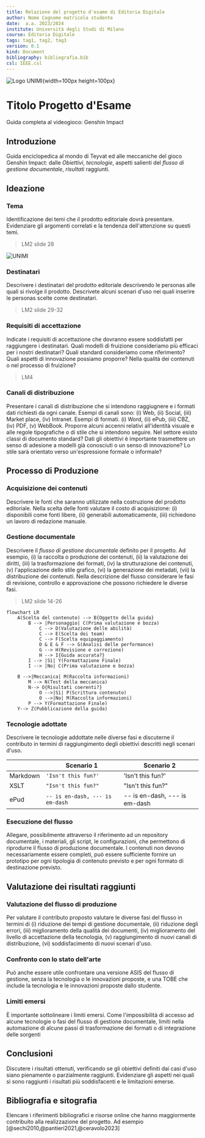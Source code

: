 ```yaml
---
title: Relazione del progetto d'esame di Editoria Digitale
author: Nome Cognome matricola studente
date:  a.a. 2023/2024
institute: Università degli Studi di Milano
course: Editoria Digitale
tags: tag1, tag2, tag3
version: 0.1
kind: Document
bibliography: bibliografia.bib
csl: IEEE.csl
---
```


![Logo UNIMI](./logo/minerva.jpg){width=100px height=100px}

# Titolo Progetto d'Esame
Guida completa al videogioco: Genshin Impact


## Introduzione

Guida enciclopedica al mondo di Teyvat ed alle meccaniche del gioco Genshin Impact: dalle 
*Obiettivi*, *tecnologie*, aspetti salienti del *flusso di gestione documentale*, *risultati* raggiunti.  

## Ideazione 

### Tema
Identificazione dei temi che il prodotto editoriale dovrà presentare. Evidenziare gli argomenti correlati e la tendenza dell'attenzione su questi temi. 

> LM2 slide 28

![UNIMI](https://www.erasmusmilan.com/wp-content/uploads/2016/02/Statale-e1478865636847.jpg)

### Destinatari
Descrivere i destinatari del prodotto editoriale descrivendo le personas alle quali si rivolge il prodotto. Descrivete alcuni scenari d'uso nei quali inserire le personas scelte come destinatari.

> LM2 slide 29-32

### Requisiti di accettazione
Indicate i requisiti di accettazione che dovranno essere soddisfatti per raggiungere i destinatari. Quali modelli di fruizione consideriamo più efficaci per i nostri destinatari? Quali standard consideriamo come riferimento? Quali aspetti di innovazione possiamo proporre? Nella qualità dei contenuti o nel processo di fruizione?

> LM4

### Canali di distribuzione
Presentare i canali di distribuzione che si intendono raggiugnere e i formati dati richiesti da ogni canale. Esempi di canali sono: (i) Web, (ii) Social, (iii) Market place, (iv) Intranet. Esempi di formati. (i) Word, (ii) ePub, (iii) CBZ, (iv) PDF, (v) WebBook. 
Proporre alcuni accenni relativi all'identità visuale e alle regole tipografiche o di stile che si intendono seguire. Nel settore esisto classi di documento standard? Dati gli obiettivi è importante trasmettere un senso di adesione a modelli già conosciuti o un senso di innovazione? Lo stile sarà orientato verso un'espressione formale o informale?

## Processo di Produzione

### Acquisizione dei contenuti
Descrivere le fonti che saranno utilizzate nella costruzione del prodotto editoriale. Nella scelta delle fonti valutare il costo di acquisizione: (i) disponibili come fonti libere, (ii) generabili automaticamente, (iii) richiedono un lavoro di redazione manuale.



### Gestione documentale

Descrivere il *flusso di gestione documentale* definito per il progetto. Ad esempio, (i) la raccolta o produzione dei contenuti, (ii) la valutazione dei diritti, (iii) la trasformazione dei formati, (iv) la strutturazione dei contenuti, (v) l'applicazione dello stile grafico, (vi) la generazione dei metadati, (vii) la distribuzione dei contenuti. Nella descrizione del flusso considerare le  fasi di revisione, controllo e approvazione che possono richiedere le diverse fasi.

> LM2 slide 14-26

```mermaid
flowchart LR
    A(Scelta del contenuto) --> B{Oggetto della guida}
        B --> |Personaggio| C(Prima valutazione e bozza)
            C --> D(Valutazione delle abilità)
            C --> E(Scelta dei team)
            C --> F(Scelta equipaggiamento)
            D & E & F --> G(Analisi delle performance)
            G --> H(Revisione e correzione)
            H --> I{Guida accurata?}
        I --> |Sì| Y(Formattazione Finale)
        I --> |No| C(Prima valutazione e bozza)

    B -->|Meccanica| M(Raccolta informazioni)
        M --> N(Test della meccanica)
        N--> O{Risultati coerenti?}
            O -->|Sì| P(Scrittura contenuto)
            O -->|No| M(Raccolta informazioni)
        P --> Y(Formattazione Finale)
    Y--> Z(Pubblicazione della guida)
```

### Tecnologie adottate

Descrivere le tecnologie addottate nelle diverse fasi e discuterne il contributo in termini di raggiungimento degli obiettivi descritti negli scenari d'uso.

|                |Scenario 1                          |Scenario 2                       |
|----------------|-------------------------------|-----------------------------|
|Markdown |`'Isn't this fun?'`            |'Isn't this fun?'            |
|XSLT       |`"Isn't this fun?"`            |"Isn't this fun?"            |
|ePud         |`-- is en-dash, --- is em-dash`|-- is en-dash, --- is em-dash|

### Esecuzione del flusso
Allegare, possibilmente attraverso il riferimento ad un repository documentale, i materiali, gli script, le configurazioni, che permettono di riprodurre il flusso di produzione documentale. I contenuti non devono necessariamente essere completi, può essere sufficiente fornire un prototipo per ogni tipologia di contenuto previsto e per ogni formato di destinazione previsto.  

## Valutazione dei risultati raggiunti


### Valutazione del flusso di produzione

Per valutare il contributo proposto valutare le diverse fasi del flusso in termini di (i) riduzione dei tempi di gestione documentale, (ii) riduzione degli errori, (iii) miglioramento della qualità dei documenti, (iv) miglioramento del livello di accettazione della tecnologia, (v) raggiungimento di nuovi canali di distribuzione, (vi) soddisfacimento di nuovi scenari d'uso.
 
### Confronto con lo stato dell'arte

Può anche essere utile confrontare una versione ASIS del flusso di gestione, senza la tecnologia o le innovazioni proposte, e una TOBE che include la tecnologia e le innovazioni proposte dallo studente.

### Limiti emersi

È importante sottolineare i limiti emersi. Come l'impossibilità di accesso ad alcune tecnologie o fasi del flusso di gestione documentale, limiti nella automazione di alcune passi di trasformazione dei formati o di integrazione delle sorgenti

## Conclusioni

Discutere i risultati ottenuti, verificando se gli obiettivi definiti dai casi d'uso siano pienamente o parzialmente raggiunti. Evidenziare gli aspetti nei quali si sono raggiunti i risultati più soddisfacenti e le limitazioni emerse.

## Bibliografia e sitografia

Elencare i riferimenti bibliografici e risorse online che hanno maggiormente contribuito alla realizzazione del progetto. Ad esempio [@sechi2010,@pantieri2021,@ceravolo2023]
